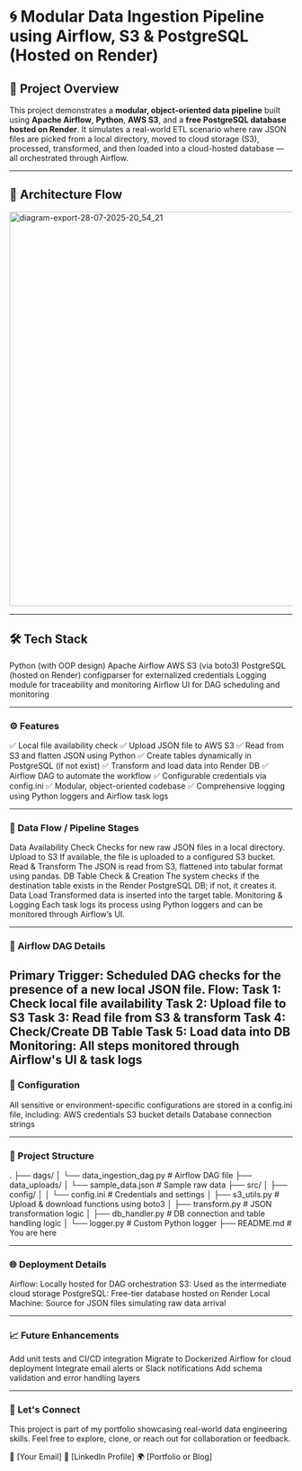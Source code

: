 # 🌀 Modular Data Ingestion Pipeline using Airflow, S3 & PostgreSQL (Hosted on Render)

## 📌 Project Overview

This project demonstrates a **modular, object-oriented data pipeline** built using **Apache Airflow**, **Python**, **AWS S3**, and a **free PostgreSQL database hosted on Render**. It simulates a real-world ETL scenario where raw JSON files are picked from a local directory, moved to cloud storage (S3), processed, transformed, and then loaded into a cloud-hosted database — all orchestrated through Airflow.

---

## 🚀 Architecture Flow

<img width="2040" height="701" alt="diagram-export-28-07-2025-20_54_21" src="https://github.com/user-attachments/assets/d5956a58-a223-4099-a3ae-f4746fafa993" />

---

## 🛠️ Tech Stack
Python (with OOP design)
Apache Airflow
AWS S3 (via boto3)
PostgreSQL (hosted on Render)
configparser for externalized credentials
Logging module for traceability and monitoring
Airflow UI for DAG scheduling and monitoring

---

### ⚙️ Features
✅ Local file availability check
✅ Upload JSON file to AWS S3
✅ Read from S3 and flatten JSON using Python
✅ Create tables dynamically in PostgreSQL (if not exist)
✅ Transform and load data into Render DB
✅ Airflow DAG to automate the workflow
✅ Configurable credentials via config.ini
✅ Modular, object-oriented codebase
✅ Comprehensive logging using Python loggers and Airflow task logs

---

### 🔄 Data Flow / Pipeline Stages
Data Availability Check
Checks for new raw JSON files in a local directory.
Upload to S3
If available, the file is uploaded to a configured S3 bucket.
Read & Transform
The JSON is read from S3, flattened into tabular format using pandas.
DB Table Check & Creation
The system checks if the destination table exists in the Render PostgreSQL DB; if not, it creates it.
Data Load
Transformed data is inserted into the target table.
Monitoring & Logging
Each task logs its process using Python loggers and can be monitored through Airflow’s UI.

---

### 📅 Airflow DAG Details
Primary Trigger: Scheduled DAG checks for the presence of a new local JSON file.
Flow:
Task 1: Check local file availability
Task 2: Upload file to S3
Task 3: Read file from S3 & transform
Task 4: Check/Create DB Table
Task 5: Load data into DB
Monitoring: All steps monitored through Airflow's UI & task logs
---

### 🔧 Configuration
All sensitive or environment-specific configurations are stored in a config.ini file, including:
AWS credentials
S3 bucket details
Database connection strings

---

### 📂 Project Structure
.
├── dags/
│   └── data_ingestion_dag.py      # Airflow DAG file
├── data_uploads/
│   └── sample_data.json           # Sample raw data
├── src/
│   ├── config/
│   │   └── config.ini             # Credentials and settings
│   ├── s3_utils.py                # Upload & download functions using boto3
│   ├── transform.py               # JSON transformation logic
│   ├── db_handler.py              # DB connection and table handling logic
│   └── logger.py                  # Custom Python logger
├── README.md                      # You are here

---

### 🌐 Deployment Details
Airflow: Locally hosted for DAG orchestration
S3: Used as the intermediate cloud storage
PostgreSQL: Free-tier database hosted on Render
Local Machine: Source for JSON files simulating raw data arrival

---

### 📈 Future Enhancements
Add unit tests and CI/CD integration
Migrate to Dockerized Airflow for cloud deployment
Integrate email alerts or Slack notifications
Add schema validation and error handling layers

---

### 🤝 Let's Connect
This project is part of my portfolio showcasing real-world data engineering skills.
Feel free to explore, clone, or reach out for collaboration or feedback.

📧 [Your Email]
🔗 [LinkedIn Profile]
🌍 [Portfolio or Blog]
